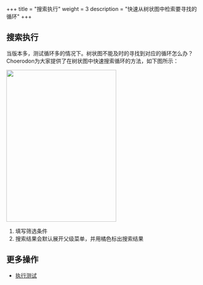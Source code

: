 +++
title = "搜索执行"
weight = 3
description = "快速从树状图中检索要寻找的循环"
+++

## 搜索执行

当版本多，测试循环多的情况下。树状图不能及时的寻找到对应的循环怎么办？Choerodon为大家提供了在树状图中快速搜索循环的方法，如下图所示：

<img src="/img/docs/user-guide/test-management/test-cycle/search-cycle.png"  height="400" width="288"><br/>

1. 填写筛选条件
1. 搜索结果会默认展开父级菜单，并用橘色标出搜索结果

## 更多操作

- [执行测试](../execution)